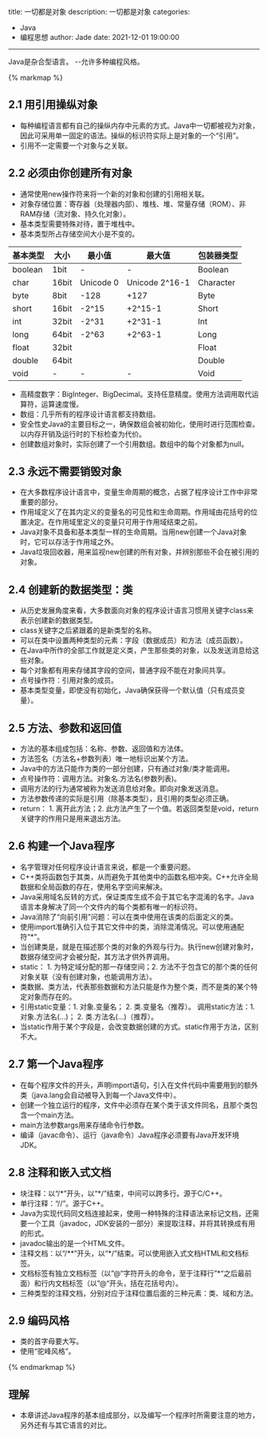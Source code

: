 title: 一切都是对象
description: 一切都是对象
categories: 
  - Java
  - 编程思想
author: Jade
date: 2021-12-01 19:00:00
---

Java是杂合型语言。 --允许多种编程风格。

{% markmap %}

## 2.1 用引用操纵对象
- 每种编程语言都有自己的操纵内存中元素的方式。Java中一切都被视为对象，因此可采用单一固定的语法。操纵的标识符实际上是对象的一个“引用”。
- 引用不一定需要一个对象与之关联。

## 2.2 必须由你创建所有对象
- 通常使用new操作符来将一个新的对象和创建的引用相关联。
- 对象存储位置：寄存器（处理器内部）、堆栈、堆、常量存储（ROM）、非RAM存储（流对象、持久化对象）。
- 基本类型需要特殊对待，置于堆栈中。
- 基本类型所占存储空间大小是不变的。

|基本类型|大小|最小值|最大值|包装器类型|
|-|-|-|-|-|
|boolean|1bit|-|-|Boolean|
|char|16bit|Unicode 0|Unicode 2^16-1|Character|
|byte|8bit|-128|+127|Byte|
|short|16bit|-2^15|+2^15-1|Short|
|int|32bit|-2^31|+2^31-1|Int|
|long|64bit|-2^63|+2^63-1|Long|
|float|32bit|||Float|
|double|64bit|||Double|
|void|-|-|-|Void|

- 高精度数字：BigInteger、BigDecimal。支持任意精度。使用方法调用取代运算符，运算速度慢。
- 数组：几乎所有的程序设计语言都支持数组。
- 安全性史Java的主要目标之一，确保数组会被初始化，使用时进行范围检查。以内存开销及运行时的下标检查为代价。
- 创建数组对象时，实际创建了一个引用数组。数组中的每个对象都为null。

## 2.3 永远不需要销毁对象
- 在大多数程序设计语言中，变量生命周期的概念，占据了程序设计工作中非常重要的部分。
- 作用域定义了在其内定义的变量名的可见性和生命周期。作用域由花括号的位置决定。在作用域里定义的变量只可用于作用域结束之前。
- Java对象不具备和基本类型一样的生命周期。当用new创建一个Java对象时，它可以存活于作用域之外。
- Java垃圾回收器，用来监视new创建的所有对象，并辨别那些不会在被引用的对象。

## 2.4 创建新的数据类型：类
- 从历史发展角度来看，大多数面向对象的程序设计语言习惯用关键字class来表示创建新的数据类型。
- class关键字之后紧跟着的是新类型的名称。
- 可以在类中设置两种类型的元素：字段（数据成员）和方法（成员函数）。
- 在Java中所作的全部工作就是定义类，产生那些类的对象，以及发送消息给这些对象。
- 每个对象都有用来存储其字段的空间，普通字段不能在对象间共享。
- 点号操作符：引用对象的成员。
- 基本类型变量，即使没有初始化，Java确保获得一个默认值（只有成员变量）。

## 2.5 方法、参数和返回值
- 方法的基本组成包括：名称、参数、返回值和方法体。
- 方法签名（方法名+参数列表）唯一地标识出某个方法。
- Java中的方法只能作为类的一部分创建，只有通过对象/类才能调用。
- 点号操作符：调用方法。对象名.方法名(参数列表)。
- 调用方法的行为通常被称为发送消息给对象。即向对象发送消息。
- 方法参数传递的实际是引用（除基本类型），且引用的类型必须正确。
- return： 1. 离开此方法；2. 此方法产生了一个值。若返回类型是void，return关键字的作用只是用来退出方法。

## 2.6 构建一个Java程序
- 名字管理对任何程序设计语言来说，都是一个重要问题。
- C++类将函数包于其类，从而避免于其他类中的函数名相冲突。C++允许全局数据和全局函数的存在，使用名字空间来解决。
- Java采用域名反转的方式，保证类库生成不会于其它名字混淆的名字。Java语言本身解决了同一个文件内的每个类都有唯一的标识符。
- Java消除了“向前引用”问题：可以在类中使用在该类的后面定义的类。
- 使用import准确引入位于其它文件中的类，消除混淆情况。可以使用通配符“*”。
- 当创建类是，就是在描述那个类的对象的外观与行为。执行new创建对象时，数据存储空间才会被分配，其方法才供外界调用。
- static： 1. 为特定域分配的那一存储空间；2. 方法不于包含它的那个类的任何对象关联（没有创建对象，也能调用方法）。
- 类数据、类方法，代表那些数据和方法只能是作为整个类，而不是类的某个特定对象而存在的。
- 引用static变量：1. 对象.变量名； 2. 类.变量名（推荐）。 调用static方法：1. 对象.方法名(...)； 2. 类.方法名(...)（推荐）。
- 当static作用于某个字段是，会改变数据创建的方式。static作用于方法，区别不大。

## 2.7 第一个Java程序
- 在每个程序文件的开头，声明import语句，引入在文件代码中需要用到的额外类（java.lang会自动被导入到每一个Java文件中）。
- 创建一个独立运行的程序，文件中必须存在某个类于该文件同名，且那个类包含一个main方法。
- main方法参数args用来存储命令行参数。
- 编译（javac命令）、运行（java命令）Java程序必须要有Java开发环境JDK。

## 2.8 注释和嵌入式文档
- 块注释：以“/\*”开头，以“\*/”结束，中间可以跨多行。源于C/C++。
- 单行注释：“//”。源于C++。
- Java为实现代码同文档连接起来，使用一种特殊的注释语法来标记文档，还需要一个工具（javadoc，JDK安装的一部分）来提取注释，并将其转换成有用的形式。
- javadoc输出的是一个HTML文件。
- 注释文档：以“/**”开头，以“\*/”结束。可以使用嵌入式文档HTML和文档标签。
- 文档标签有独立文档标签（以”@“字符开头的命令，至于注释行”\*“之后最前面）和行内文档标签（以”@“开头，括在花括号内）。
- 三种类型的注释文档，分别对应于注释位置后面的三种元素：类、域和方法。

## 2.9 编码风格
- 类的首字母要大写。
- 使用“驼峰风格”。

{% endmarkmap %}

## 理解
- 本章讲述Java程序的基本组成部分，以及编写一个程序时所需要注意的地方，另外还有与其它语言的对比。